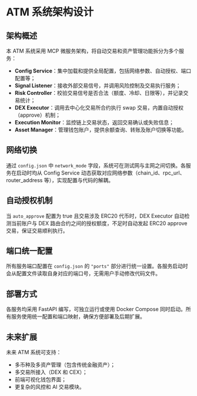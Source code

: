 # ATM 系统架构设计

## 架构概述

本 ATM 系统采用 MCP 微服务架构，将自动交易和资产管理功能拆分为多个服务：
- **Config Service**：集中加载和提供全局配置，包括网络参数、自动授权、端口配置等；
- **Signal Listener**：接收外部交易信号，并调用风险控制及交易执行服务；
- **Risk Controller**：校验交易信号是否合法（额度、冷却、日限等），并记录交易统计；
- **DEX Executor**：调用去中心化交易所合约执行 swap 交易，内置自动授权（approve）机制；
- **Execution Monitor**：监控链上交易状态，返回交易确认或失败信息；
- **Asset Manager**：管理钱包账户，提供余额查询、转账及账户切换等功能。

## 网络切换

通过 `config.json` 中 `network_mode` 字段，系统可在测试网与主网之间切换。各服务在启动时均从 Config Service 动态获取对应网络参数（chain_id、rpc_url、router_address 等），实现配置与代码的解耦。

## 自动授权机制

当 `auto_approve` 配置为 true 且交易涉及 ERC20 代币时，DEX Executor 自动检测当前账户与 DEX 路由合约之间的授权额度，不足时自动发起 ERC20 approve 交易，保证交易顺利执行。

## 端口统一配置

所有服务端口配置在 `config.json` 的 `"ports"` 部分进行统一设置。各服务启动时会从配置文件读取自身对应的端口号，无需用户手动修改代码文件。

## 部署方式

各服务均采用 FastAPI 编写，可独立运行或使用 Docker Compose 同时启动。所有服务使用统一配置和端口映射，确保方便部署及后期扩展。

## 未来扩展

未来 ATM 系统可支持：
- 多币种及多资产管理（包含传统金融资产）；
- 多交易所接入（DEX 和 CEX）；
- 前端可视化钱包界面；
- 更复杂的风控和 AI 交易模块。


